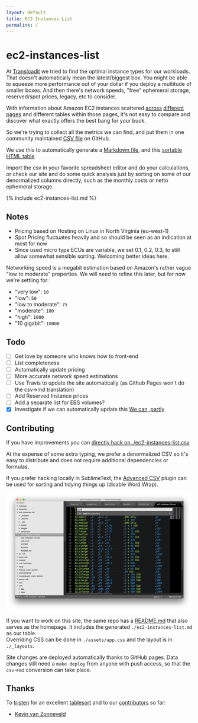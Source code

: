 ```yaml
---
layout: default
title: EC2 Instances List
permalink: /
---
```


# ec2-instances-list

At [Transloadit](https://transloadit.com) we tried to find the optimal instance types for our workloads. That doesn't automatically mean the latest/biggest box. You might be able to squeeze more performance out of your dollar if you deploy a multitude of smaller boxes. And then there's network speeds, "free" ephemeral storage, reserved/spot prices, legacy, etc to consider.

With information about Amazon EC2 instances scattered [across](https://aws.amazon.com/blogs/aws/new-c4-instances/) [different](https://aws.amazon.com/ec2/pricing/) [pages](https://aws.amazon.com/ec2/previous-generation/) and different tables within those pages, it's not easy to compare and discover what exactly offers the best bang for your buck.

So we're trying to collect all the metrics we can find, and put them in one community maintained [CSV file](https://github.com/transloadit/ec2-instances-list/blob/gh-pages/ec2-instances-list.csv) on GitHub.

We use this to automatically generate a [Markdown file](https://github.com/transloadit/ec2-instances-list/blob/gh-pages/ec2-instances-list.md), and this [sortable HTML table](https://transloadit.github.io/ec2-instances-list).

Import the csv in your favorite spreadsheet editor and do your calculations, or check our site and do some quick analysis just by sorting on some of our denormalized columns directly, such as the monthly costs or netto ephemeral storage.

<div class="sortable" markdown="1">
{% include ec2-instances-list.md %}
</div>

## Notes

 - Pricing based on Hosting on Linux in North Virginia (eu-west-1)
 - Spot Pricing fluctuates heavily and so should be seen as an indication at most for now
 - Since used micro type ECUs are variable, we set 0.1, 0.2, 0.3, to still allow somewhat sensible sorting. Welcoming better ideas here.

Networking speed is a megabit estimation based on Amazon's rather vague "low to moderate" properties. We will need to refine this later, but for now we're settling for:

 - "very low": `10`
 - "low": `50`
 - "low to moderate": `75`
 - "moderate": `100`
 - "high": `1000`
 - "10 gigabit": `10000`

## Todo

 - [ ] Get love by someone who knows how to front-end
 - [ ] List completeness
 - [ ] Automatically update pricing
 - [ ] More accurate network speed estimations
 - [ ] Use Travis to update the site automatically (as Github Pages won't do the csv->md translation)
 - [ ] Add Reserved Instance prices
 - [ ] Add a separate list for EBS volumes?
 - [x] Investigate if we can automatically update this [We can, partly](http://stackoverflow.com/questions/7334035/get-ec2-pricing-programmatically)

## Contributing

If you have improvements you can [directly hack on ./ec2-instances-list.csv](https://github.com/transloadit/ec2-instances-list/edit/gh-pages/ec2-instances-list.csv)

At the expense of some extra typing, we prefer a denormalized CSV so it's easy to distribute and does not require additional dependencies or formulas.

If you prefer hacking locally in SublimeText, the [Advanced CSV](https://github.com/wadetb/Sublime-Text-Advanced-CSV) plugin can be used for sorting and tidying things up (disable Word Wrap).

![](./images/sublime-text.png)

If you want to work on this site, the same repo has a [README.md](https://github.com/transloadit/ec2-instances-list/edit/gh-pages/README.md) that also serves as the homepage. It includes the generated `./ec2-instances-list.md` as our table.  
Overriding CSS can be done in `./assets/app.css` and the layout is in `./_layouts`.

Site changes are deployed automatically thanks to GitHub pages. Data changes still need a `make deploy` from anyone with push access, so that the `csv`->`md` conversion can take place.

## Thanks

To [tristen](https://github.com/tristen) for an excellent [tablesort](https://github.com/tristen/tablesort) and to our [contributors](https://github.com/transloadit/ec2-instances-list/graphs/contributors) so far:

 - [Kevin van Zonneveld](https://github.com/kvz)



